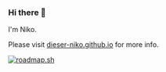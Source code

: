 ### Hi there 👋

I'm Niko.

Please visit [dieser-niko.github.io](https://dieser-niko.github.io) for more info.

[![roadmap.sh](https://roadmap.sh/card/tall/66d17f20553501e3c318f835?variant=dark)](https://roadmap.sh)

